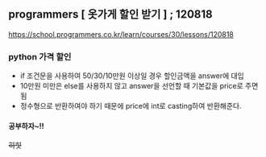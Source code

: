 ## programmers [ 옷가게 할인 받기 ] ; 120818

<https://school.programmers.co.kr/learn/courses/30/lessons/120818>

### python 가격 할인

- if 조건문을 사용하여 50/30/10만원 이상일 경우 할인금액을 answer에 대입
- 10만원 미만은 else를 사용하지 않고 answer을 선언할 때 기본값을 price로 주면 됨
- 정수형으로 반환하여야 하기 때문에 price에 int로 casting하여 반환해준다.

#### 공부하자~!!

~~히힛~~
